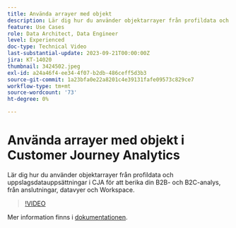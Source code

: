 ```yaml
---
title: Använda arrayer med objekt
description: Lär dig hur du använder objektarrayer från profildata och uppslagsdatauppsättningar i CJA för att berika din B2B- och B2C-analys, från anslutningar, datavyer och Workspace.
feature: Use Cases
role: Data Architect, Data Engineer
level: Experienced
doc-type: Technical Video
last-substantial-update: 2023-09-21T00:00:00Z
jira: KT-14020
thumbnail: 3424502.jpeg
exl-id: a24a46f4-ee34-4f07-b2db-486ceff5d3b3
source-git-commit: 1a23bfa0e22a8201c4e39131fafe09573c829ce7
workflow-type: tm+mt
source-wordcount: '73'
ht-degree: 0%

---
```


# Använda arrayer med objekt i Customer Journey Analytics

Lär dig hur du använder objektarrayer från profildata och uppslagsdatauppsättningar i CJA för att berika din B2B- och B2C-analys, från anslutningar, datavyer och Workspace.

>[!VIDEO](https://video.tv.adobe.com/v/3424502/?learn=on)

Mer information finns i [dokumentationen](https://experienceleague.adobe.com/docs/analytics-platform/using/cja-usecases/complex-data/object-arrays.html?lang=sv-SE).
